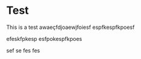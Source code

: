 # Test

This is a test
awaeçfdjoaewjfoiesf
espfkespfkpoesf

efeskfpkesp
esfpokespfkpoes

sef
se
fes
fes
